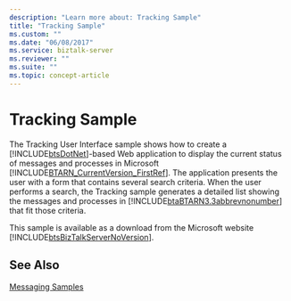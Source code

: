```yaml
---
description: "Learn more about: Tracking Sample"
title: "Tracking Sample"
ms.custom: ""
ms.date: "06/08/2017"
ms.service: biztalk-server
ms.reviewer: ""
ms.suite: ""
ms.topic: concept-article
---
```

# Tracking Sample
The Tracking User Interface sample shows how to create a [!INCLUDE[btsDotNet](../../includes/btsdotnet-md.md)]-based Web application to display the current status of messages and processes in Microsoft [!INCLUDE[BTARN_CurrentVersion_FirstRef](../../includes/btarn-currentversion-firstref-md.md)]. The application presents the user with a form that contains several search criteria. When the user performs a search, the Tracking sample generates a detailed list showing the messages and processes in [!INCLUDE[btaBTARN3.3abbrevnonumber](../../includes/btabtarn3-3abbrevnonumber-md.md)] that fit those criteria.

 This sample is available as a download from the Microsoft website [!INCLUDE[btsBizTalkServerNoVersion](../../includes/btsbiztalkservernoversion-md.md)].

## See Also
[Messaging Samples](../../adapters-and-accelerators/accelerator-rosettanet/messaging-samples.md)
